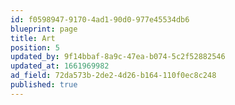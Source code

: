 ```yaml
---
id: f0598947-9170-4ad1-90d0-977e45534db6
blueprint: page
title: Art
position: 5
updated_by: 9f14bbaf-8a9c-47ea-b074-5c2f52882546
updated_at: 1661969982
ad_field: 72da573b-2de2-4d26-b164-110f0ec8c248
published: true
---
```

